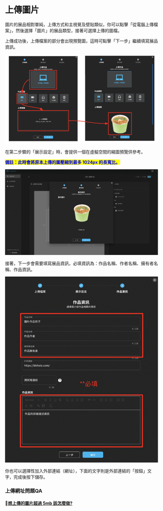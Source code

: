 # 上傳圖片

圖片的展品相對單純，上傳方式和主視覺及壁貼類似，你可以點擊「從電腦上傳檔案」，然後選擇「圖片」的展品類型，接著可選擇上傳的圖檔。

上傳成功後，上傳檔案的部分會出現預覽圖，這時可點擊「下一步」繼續填寫展品資訊。

![](<../../../.gitbook/assets/截圖 2022-04-07 下午8.53.27.png>)

在第二步驟的「展示設定」時，會提供一個在虛擬空間的縮圖預覽供參考。

<mark style="color:blue;">**備註：此時會將原本上傳的圖壓縮到最多 1024px 的長寬比。**</mark>

![](<../../../.gitbook/assets/截圖 2022-04-07 下午8.56.16.png>)

接著，下一步會需要填寫展品資訊，必填資訊為：作品名稱、作者名稱、擁有者名稱、作品資訊。

![](<../../../.gitbook/assets/截圖 2022-04-07 下午9.13.33.png>)

你也可以選擇性加入外部連結（網址），下面的文字則是外部連結的「按鈕」文字，完成後按下儲存。



### 上傳網址問題QA

#### 🔘[想上傳的圖片超過 5mb 該怎麼做?](xiang-shang-chuan-de-tu-pian-chao-guo-5mb-gai-zen-mo-zuo.md)

